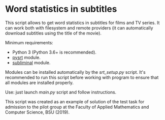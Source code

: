 # Word statistics in subtitles

This script allows to get word statistics in subtitles for films and TV series.
It can work both with filesystem and remote providers (it can automatically
download subtitles using the title of the movie).


Minimum requirements:

* Python 3 (Python 3.6+ is recommended).
* [pysrt](https://github.com/byroot/pysrt) module.
* [subliminal](https://github.com/Diaoul/subliminal) module.


Modules can be installed automatically by the *srt_setup.py* script.
It's recommended to run this script before working with program to ensure
that all modules are installed properly.


Use: just launch *main.py* script and follow instructions.


This script was created as an example of solution of the test task for
admission to the pilot group at the Faculty of Applied Mathematics and 
Computer Science, BSU (2019).

